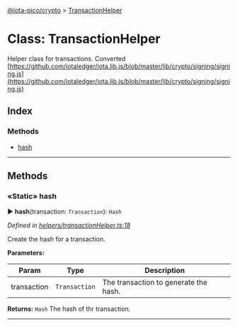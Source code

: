 [@iota-pico/crypto](../README.md) > [TransactionHelper](../classes/transactionhelper.md)



# Class: TransactionHelper


Helper class for transactions. Converted [https://github.com/iotaledger/iota.lib.js/blob/master/lib/crypto/signing/signing.js](https://github.com/iotaledger/iota.lib.js/blob/master/lib/crypto/signing/signing.js)

## Index

### Methods

* [hash](transactionhelper.md#hash)



---
## Methods
<a id="hash"></a>

### «Static» hash

► **hash**(transaction: *`Transaction`*): `Hash`



*Defined in [helpers/transactionHelper.ts:18](https://github.com/iotaeco/iota-pico-crypto/blob/2f8109e/src/helpers/transactionHelper.ts#L18)*



Create the hash for a transaction.


**Parameters:**

| Param | Type | Description |
| ------ | ------ | ------ |
| transaction | `Transaction`   |  The transaction to generate the hash. |





**Returns:** `Hash`
The hash of thr transaction.






___



